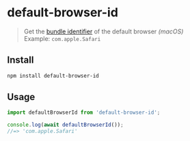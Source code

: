 # default-browser-id

> Get the [bundle identifier](https://developer.apple.com/library/Mac/documentation/General/Reference/InfoPlistKeyReference/Articles/CoreFoundationKeys.html#//apple_ref/doc/plist/info/CFBundleIdentifier) of the default browser *(macOS)*\
> Example: `com.apple.Safari`

## Install

```sh
npm install default-browser-id
```

## Usage

```js
import defaultBrowserId from 'default-browser-id';

console.log(await defaultBrowserId());
//=> 'com.apple.Safari'
```
